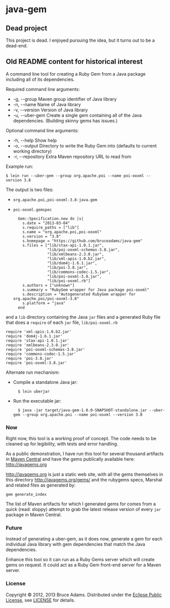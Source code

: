 # java-gem

## Dead project

This project is dead. I enjoyed pursuing the idea, but it turns out to be a dead-end.

## Old README content for historical interest

A command line tool for creating a Ruby Gem from a Java package
including all of its dependencies.

Required command line arguments:
* -g, --group       Maven group identifier of Java library
* -n, --name        Name of Java library
* -v, --version     Version of Java library
* -u, --uber-gem    Create a single gem containing all of the Java dependencies. (Building skinny gems has issues.)

Optional command line arguments:
* -h, --help        Show help
* -o, --output      Directory to write the Ruby Gem into (defaults to current working directory)
* -r, --repository  Extra Maven repository URL to read from

Example run:

    $ lein run --uber-gem --group org.apache.poi --name poi-ooxml --version 3.8

The output is two files:
* `org.apache.poi,poi-ooxml-3.8-java.gem`
* `poi-ooxml.gemspec`

        Gem::Specification.new do |s|
          s.date = "2013-03-04"
          s.require_paths = ["lib"]
          s.name = "org.apache.poi,poi-ooxml"
          s.version = "3.8"
          s.homepage = "https://github.com/bruceadams/java-gem"
          s.files = ["lib/stax-api-1.0.1.jar",
                     "lib/poi-ooxml-schemas-3.8.jar",
                     "lib/xmlbeans-2.3.0.jar",
                     "lib/xml-apis-1.0.b2.jar",
                     "lib/dom4j-1.6.1.jar",
                     "lib/poi-3.8.jar",
                     "lib/commons-codec-1.5.jar",
                     "lib/poi-ooxml-3.8.jar",
                     "lib/poi-ooxml.rb"]
          s.authors = ["unknown"]
          s.summary = "RubyGem wrapper for Java package poi-ooxml"
          s.description = "Autogenerated RubyGem wrapper for org.apache.poi/poi-ooxml-3.8"
          s.platform = "java"
        end

and a `lib` directory containing the Java `jar` files and a generated
Ruby file that does a `require` of each `jar` file, `lib/poi-ooxml.rb`

    require 'xml-apis-1.0.b2.jar'
    require 'dom4j-1.6.1.jar'
    require 'stax-api-1.0.1.jar'
    require 'xmlbeans-2.3.0.jar'
    require 'poi-ooxml-schemas-3.8.jar'
    require 'commons-codec-1.5.jar'
    require 'poi-3.8.jar'
    require 'poi-ooxml-3.8.jar'

Alternate run mechanism:

* Compile a standalone Java jar:

        $ lein uberjar

* Run the executable jar:

        $ java -jar target/java-gem-1.0.0-SNAPSHOT-standalone.jar --uber-gem --group org.apache.poi --name poi-ooxml --version 3.8

### Now

Right now, this tool is a working proof of concept. The code needs to
be cleaned up for legibility, with tests and error handling.

As a public demonstration, I have run this tool for several thousand
artifacts in [Maven Central](http://search.maven.org/) and have the
gems publically available here: http://javagems.org

http://javagems.org is just a static web site, with all the gems
themselves in this directory http://javagems.org/gems/ and the
rubygems specs, Marshal and related files as generated by:

    gem generate_index

The list of Maven artifacts for which I generated gems for comes from
a quick (read: sloppy) attempt to grab the latest release version of
every `jar` package in Maven Central.

### Future

Instead of generating a uber-gem, as it does now, generate a gem for
each individual Java library with gem dependencies that match the Java
dependencies.

Enhance this tool so it can run as a Ruby Gems server which will
create gems on request. It could act as a Ruby Gem front-end server
for a Maven server.

### License

Copyright © 2012, 2013 Bruce Adams. Distributed under the
[Eclipse Public License](http://www.eclipse.org/legal/epl-v10.html),
see [LICENSE](LICENSE) for details.
